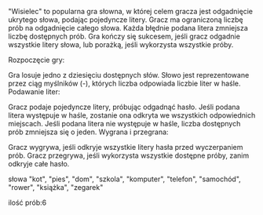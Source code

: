 
"Wisielec" to popularna gra słowna, w której celem gracza jest odgadnięcie ukrytego słowa, podając pojedyncze litery. Gracz ma ograniczoną liczbę prób na odgadnięcie całego słowa. Każda błędnie podana litera zmniejsza liczbę dostępnych prób. Gra kończy się sukcesem, jeśli gracz odgadnie wszystkie litery słowa, lub porażką, jeśli wykorzysta wszystkie próby.

Rozpoczęcie gry:

Gra losuje jedno z dziesięciu dostępnych słów.
Słowo jest reprezentowane przez ciąg myślników (-), których liczba odpowiada liczbie liter w haśle.
Podawanie liter:

Gracz podaje pojedyncze litery, próbując odgadnąć hasło.
Jeśli podana litera występuje w haśle, zostanie ona odkryta we wszystkich odpowiednich miejscach.
Jeśli podana litera nie występuje w haśle, liczba dostępnych prób zmniejsza się o jeden.
Wygrana i przegrana:

Gracz wygrywa, jeśli odkryje wszystkie litery hasła przed wyczerpaniem prób.
Gracz przegrywa, jeśli wykorzysta wszystkie dostępne próby, zanim odkryje całe hasło.


słowa "kot", "pies", "dom", "szkola", "komputer", "telefon", "samochód", "rower", "książka", "zegarek"



ilość prób:6
